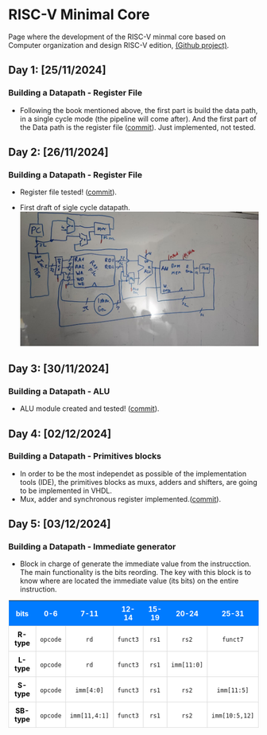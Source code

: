 # RISC-V Minimal Core
<link rel="stylesheet" type="text/css" href="/css/style.css">

Page where the development of the RISC-V minmal core based on Computer organization and design RISC-V edition, [(Github project)](https://github.com/DiscreteVic/RISC-V-minimal-core).

## Day 1: [25/11/2024]

### Building a Datapath - Register File

- Following the book mentioned above, the first part is build the data path, in a single cycle mode (the pipeline will come after). And the first part of the Data path is the register file ([commit](https://github.com/DiscreteVic/RISC-V-minimal-core/commit/1b87704ab9d8966ae78004c4da8fd2f958c1b25d)). Just implemented, not tested.


## Day 2: [26/11/2024]

### Building a Datapath - Register File

- Register file tested! ([commit](https://github.com/DiscreteVic/RISC-V-minimal-core/commit/c7f71b39862c3feba26ed59152792a3cb19dd103)).

- First draft of sigle cycle datapath.
![Draft 1 Single cycle datapath](/assets/datapath1.jpg)


## Day 3: [30/11/2024]

### Building a Datapath - ALU

- ALU module created and tested! ([commit](https://github.com/DiscreteVic/RISC-V-minimal-core/commit/18a0a301750d7814b20bb60344f26afe5a4b9452)).



## Day 4: [02/12/2024]

### Building a Datapath - Primitives blocks

- In order to be the most independet as possible of the implementation tools (IDE), the primitives blocks as muxs, adders and shifters, are going to be implemented in VHDL.
- Mux, adder and synchronous register implemented.([commit](https://github.com/DiscreteVic/RISC-V-minimal-core/commit/d351468cd8dd86422986a9e54dcfaef72e810144)).



## Day 5: [03/12/2024]

### Building a Datapath - Immediate generator

- Block in charge of generate the immediate value from the instrucction. The main functionality is the bits reording. The key with this block is to know where are located the immediate value (its bits) on the entire instruction. 

<style>
  table {
    border-collapse: collapse;
    width: 100%;
    background-color: white;
  }
  th {
    background-color: #007bff;
    color: white;
    padding: 8px;
    text-align: center;
  }
  td {
    padding: 8px;
    text-align: center;
    border: 1px solid #ddd;
  }
  td:first-child {
    font-weight: bold;
    color: black;
  }
</style>

| bits     | 0-6      | 7-11   | 12-14    | 15-19  | 20-24  | 25-31    |
|----------|----------|--------|----------|--------|--------|----------|
| R-type   | `opcode` | `rd`   | `funct3` | `rs1`  | `rs2`  | `funct7` |
| L-type   | `opcode` | `rd`   | `funct3` | `rs1`  | `imm[11:0]` |         |
| S-type   | `opcode` | `imm[4:0]` | `funct3` | `rs1`  | `rs2`  | `imm[11:5]` |
| SB-type  | `opcode` | `imm[11,4:1]` | `funct3` | `rs1`  | `rs2`  | `imm[10:5,12]` |